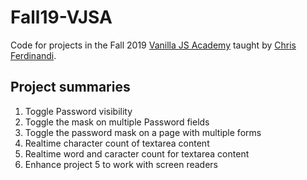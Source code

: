# Fall19-VJSA
Code for projects in the Fall 2019 [Vanilla JS Academy](https://vanillajsacademy.com) taught by [Chris Ferdinandi](https://gomakethings.com/).

## Project summaries
01. Toggle Password visibility
02. Toggle the mask on multiple Password fields
03. Toggle the password mask on a page with multiple forms
04. Realtime character count of textarea content
05. Realtime word and caracter count for textarea content
06. Enhance project 5 to work with screen readers
